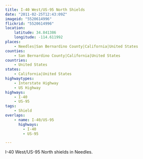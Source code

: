 ```yaml
---
title: I-40 West/US-95 North Shields
date: "2011-02-25T12:43:09Z"
imageid: "5520614996"
flickrid: "5520614996"
location:
    latitude: 34.841386
    longitude: -114.611992
places:
    - Needles|San Bernardino County|California|United States
counties:
    - San Bernardino County|California|United States
countries:
    - United States
states:
    - California|United States
highwaytypes:
    - Interstate Highway
    - US Highway
highways:
    - I-40
    - US-95
tags:
    - Shield
overlaps:
    - name: I-40/US-95
      highways:
        - I-40
        - US-95

---
```

I-40 West/US-95 North shields in Needles.